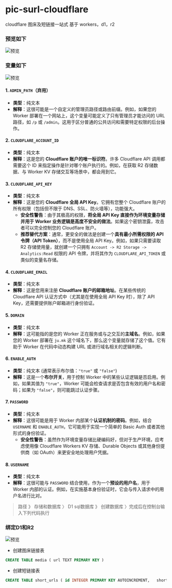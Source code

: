# pic-surl-cloudflare
cloudflare 图床及短链接一站式 基于 workers，d1，r2

### 预览如下
![预览](https://ju.mk/1758186983904.png)

### 变量如下
![预览](https://ju.mk/1758187178302.png)


#### 1. `ADMIN_PATH`（弃用）
*   **类型**：纯文本
*   **解释**：这很可能是一个自定义的管理员路径或路由前缀。例如，如果您的 Worker 部署在一个网站上，这个变量可能定义了只有管理员才能访问的 URL 路径，如 `/p` 或 `/admin`。这用于区分普通的公共访问和需要特定权限的后台操作。
#### 2. `CLOUDFLARE_ACCOUNT_ID`
*   **类型**：纯文本
*   **解释**：这是您的 **Cloudflare 账户的唯一标识符**。许多 Cloudflare API 调用都需要这个 ID 来指定操作是针对哪个账户执行的。例如，在获取 R2 存储数据、与 Worker KV 存储交互等场景中，都会用到它。
#### 3. `CLOUDFLARE_API_KEY`
*   **类型**：纯文本
*   **解释**：这是您的 **Cloudflare 全局 API Key**。它拥有您整个 Cloudflare 账户的所有权限（包括但不限于 DNS、SSL、防火墙等），功能强大。
    *   **安全性警告**：由于其极高的权限，**将全局 API Key 直接作为环境变量存储并用于 Worker 业务逻辑是高度不安全的做法**。如果这个密钥泄露，攻击者可以完全控制您的 Cloudflare 账户。
    *   **推荐替代方案**：通常，更安全的做法是创建一个**具有最小所需权限的 API 令牌（API Token）**，而不是使用全局 API Key。例如，如果只需要读取 R2 存储使用量，就创建一个只拥有 `Account -> R2 Storage -> Analytics:Read` 权限的 API 令牌，并将其作为 `CLOUDFLARE_API_TOKEN` 或类似的变量名存储。
#### 4. `CLOUDFLARE_EMAIL`
*   **类型**：纯文本
*   **解释**：这是您用来注册 **Cloudflare 账户的邮箱地址**。在某些传统的 Cloudflare API 认证方式中（尤其是在使用全局 API Key 时），除了 API Key，还需要提供账户邮箱进行身份验证。
#### 5. `DOMAIN`
*   **类型**：纯文本
*   **解释**：这可能指的是您的 Worker 正在服务或与之交互的**主域名**。例如，如果您的 Worker 部署在 `ju.mk` 这个域名下，那么这个变量就存储了这个值。它有助于 Worker 在代码中动态构建 URL 或进行域名相关的逻辑判断。
#### 6. `ENABLE_AUTH`
*   **类型**：纯文本 (通常表示布尔值：`"true"` 或 `"false"`)
*   **解释**：这是一个**布尔开关**，用于控制 Worker 中的某些认证逻辑是否启用。例如，如果其值为 `"true"`，Worker 可能会检查请求是否包含有效的用户名和密码；如果为 `"false"`，则可能跳过认证步骤。
#### 7. `PASSWORD`
*   **类型**：纯文本
*   **解释**：这很可能是用于 Worker 内部某个**认证机制的密码**。例如，结合 `USERNAME` 和 `ENABLE_AUTH`，它可能用于实现一个简单的 Basic Auth 或者其他形式的身份验证。
    *   **安全性警告**：虽然作为环境变量存储比硬编码好，但对于生产环境，应考虑使用像 Cloudflare Workers KV 存储、Durable Objects 或其他身份提供商（如 OAuth）来更安全地处理用户凭据。
#### 8. `USERNAME`
*   **类型**：纯文本
*   **解释**：这很可能与 `PASSWORD` 结合使用，作为一个**预设的用户名**，用于 Worker 内部的认证。例如，在实施基本身份验证时，它会与传入请求中的用户名进行比对。

> 路径 》 存储和数据库 〉 D1 sql数据库 》 创建数据库 〉完成后在控制台输入下列代码执行

### 绑定D1和R2
![预览](https://ju.mk/1758187521921.png)


* 创建图床链接表
``` sql
CREATE TABLE media ( url TEXT PRIMARY KEY )
```

* 创建短链接表
``` sql
CREATE TABLE short_urls ( id INTEGER PRIMARY KEY AUTOINCREMENT,   short_id TEXT UNIQUE NOT NULL,   url TEXT NOT NULL,   created_at TEXT NOT NULL,   clicks INTEGER DEFAULT 0 )
```
